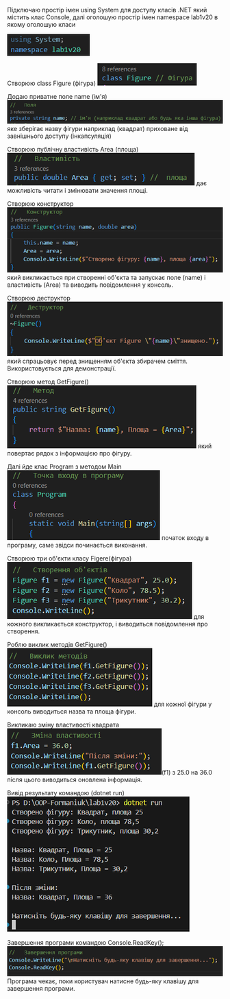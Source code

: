 Підключаю простір імен using System для доступу класів .NET який містить клас Console, далі оголошую простір імен namespace lab1v20 в якому оголошую класи

 ![](media/image1.png)


Створюю class Figure (фігура) ![](media/image2.png) 

Додаю приватне поле name (ім'я) ![](media/image3.png) яке зберігає назву фігури наприклад (квадрат) приховане від завнішнього доступу (інкапсуляція)

Створюю публічну властивість Area (площа) ![](media/image4.png) дає можливість читати і змінювати значення площі.

Створюю конструктор ![](media/image5.png) який викликається при створенні об'єкта та запускає поле (name) і властивість (Area) та виводить повідомлення у консоль.

Створюю деструктор ![](media/image6.png) який спрацьовує перед знищенням об'єкта збирачем сміття.
Використовується для демонстрації.

Створюю метод GetFigure() ![](media/image7.png) який повертає рядок з інформацією про фігуру.

Далі йде клас Program з методом Main ![](media/image8.png) початок входу в програму, саме звідси починається виконання.

Створюю три об'єкти класу Figere(фігура) ![](media/image9.png) для кожного викликається конструктор, і виводиться повідомлення про створення.

Роблю виклик методів GetFigure() ![](media/image10.png) для кожної фігури у консоль виводиться назва та площа фігури.

Викликаю зміну властивості квадрата ![](media/image11.png)(f1) з 25.0 на 36.0 після цього виводиться оновлена інформація.

Вивід результату командою (dotnet run) ![](media/image.png)

Завершення програми командою Console.ReadKey();
 ![](media/image12.png) 
  Програма чекає, поки користувач натисне будь-яку клавішу для завершення програми.
  